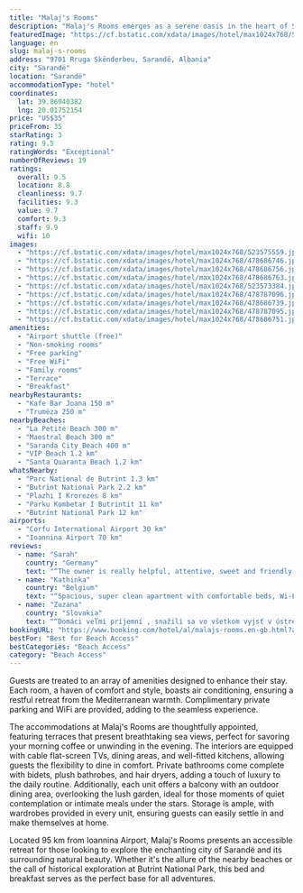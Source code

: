 ```yaml
---
title: "Malaj's Rooms"
description: "Malaj's Rooms emerges as a serene oasis in the heart of Sarandë, merely steps away from the pristine La Petite Beach and a stone's throw from the vibrant Maestral Beach."
featuredImage: "https://cf.bstatic.com/xdata/images/hotel/max1024x768/523575559.jpg?k=b262da3fe9fac6f8130c34bb243ac80e0568a0b6ddf4b06c835b1aa328489b97&o=&hp=1"
language: en
slug: malaj-s-rooms
address: "9701 Rruga Skënderbeu, Sarandë, Albania"
city: "Sarandë"
location: "Sarandë"
accommodationType: "hotel"
coordinates:
  lat: 39.86940382
  lng: 20.01752154
price: "US$35"
priceFrom: 35
starRating: 3
rating: 9.5
ratingWords: "Exceptional"
numberOfReviews: 19
ratings:
  overall: 9.5
  location: 8.8
  cleanliness: 9.7
  facilities: 9.3
  value: 9.7
  comfort: 9.3
  staff: 9.9
  wifi: 10
images:
  - "https://cf.bstatic.com/xdata/images/hotel/max1024x768/523575559.jpg?k=b262da3fe9fac6f8130c34bb243ac80e0568a0b6ddf4b06c835b1aa328489b97&o=&hp=1"
  - "https://cf.bstatic.com/xdata/images/hotel/max1024x768/478686746.jpg?k=189a3cc6e5bca74911d29e4d13655fe6eef7ece14a9e34fcd45c3344e987ffd8&o=&hp=1"
  - "https://cf.bstatic.com/xdata/images/hotel/max1024x768/478686756.jpg?k=4f592504ad6dd136a4cad81aa4de6119970c3f086d09a09686e3c4a381fe7fa5&o=&hp=1"
  - "https://cf.bstatic.com/xdata/images/hotel/max1024x768/478686763.jpg?k=3f774b18828b5f308efc8e79f59c3e6bee39c83ad80d67a3d36c5905c08caaea&o=&hp=1"
  - "https://cf.bstatic.com/xdata/images/hotel/max1024x768/523573384.jpg?k=8f9f3a60cfc30becc4f768e94409388a62c238e253b99f57848002b934fead26&o=&hp=1"
  - "https://cf.bstatic.com/xdata/images/hotel/max1024x768/478787096.jpg?k=fafb361c6f3ceac7c90473b6e89efd95fd8ae46c2e13690d91c2a156ce83b139&o=&hp=1"
  - "https://cf.bstatic.com/xdata/images/hotel/max1024x768/478686739.jpg?k=4e32298bafaf5e32f38616d37e404197efe5426ad26db2f2e494bd296c2c4a0d&o=&hp=1"
  - "https://cf.bstatic.com/xdata/images/hotel/max1024x768/478787095.jpg?k=9926becd63b2465432eddff702d0489a9fde276cf665a1b4c649801a9e794703&o=&hp=1"
  - "https://cf.bstatic.com/xdata/images/hotel/max1024x768/478686751.jpg?k=c592ccc28b2b78677b6ae44566e301c9e9e5ae3a4b98f0198a738bd90fe8f2b2&o=&hp=1"
amenities:
  - "Airport shuttle (free)"
  - "Non-smoking rooms"
  - "Free parking"
  - "Free WiFi"
  - "Family rooms"
  - "Terrace"
  - "Breakfast"
nearbyRestaurants:
  - "Kafe Bar Joana 150 m"
  - "Trumëza 250 m"
nearbyBeaches:
  - "La Petite Beach 300 m"
  - "Maestral Beach 300 m"
  - "Saranda City Beach 400 m"
  - "VIP Beach 1.2 km"
  - "Santa Quaranta Beach 1.2 km"
whatsNearby:
  - "Parc National de Butrint 1.3 km"
  - "Butrint National Park 2.2 km"
  - "Plazhi I Krorezes 8 km"
  - "Parku Kombetar I Butrintit 11 km"
  - "Butrint National Park 12 km"
airports:
  - "Corfu International Airport 30 km"
  - "Ioannina Airport 70 km"
reviews:
  - name: "Sarah"
    country: "Germany"
    text: "“The owner is really helpful, attentive, sweet and friendly. The balcony and the garden are really nice. The Apartment is very clean.”"
  - name: "Kathinka"
    country: "Belgium"
    text: "“Spacious, super clean apartment with comfortable beds, Wi-Fi and parking in front of the house. The hosts were super lovely and very helpful (picked us up at the petrol station nearby to find the way to the apartment and brought some cold...”"
  - name: "Zuzana"
    country: "Slovakia"
    text: "“Domáci veľmi príjemní , snažili sa vo všetkom vyjsť v ústrety. Deti mali črevné ťažkosti , zabezpečili aj odvoz do nemocnice a komunikáciu s ošetrujúcim personálom. Boli sme veľmi spokojní. Ďakujeme!”"
bookingURL: "https://www.booking.com/hotel/al/malajs-rooms.en-gb.html?aid=8035640"
bestFor: "Best for Beach Access"
bestCategories: "Beach Access"
category: "Beach Access"
---
```


Guests are treated to an array of amenities designed to enhance their stay. Each room, a haven of comfort and style, boasts air conditioning, ensuring a restful retreat from the Mediterranean warmth. Complimentary private parking and WiFi are provided, adding to the seamless experience.

The accommodations at Malaj's Rooms are thoughtfully appointed, featuring terraces that present breathtaking sea views, perfect for savoring your morning coffee or unwinding in the evening. The interiors are equipped with cable flat-screen TVs, dining areas, and well-fitted kitchens, allowing guests the flexibility to dine in comfort. Private bathrooms come complete with bidets, plush bathrobes, and hair dryers, adding a touch of luxury to the daily routine. Additionally, each unit offers a balcony with an outdoor dining area, overlooking the lush garden, ideal for those moments of quiet contemplation or intimate meals under the stars. Storage is ample, with wardrobes provided in every unit, ensuring guests can easily settle in and make themselves at home.

Located 95 km from Ioannina Airport, Malaj's Rooms presents an accessible retreat for those looking to explore the enchanting city of Sarandë and its surrounding natural beauty. Whether it's the allure of the nearby beaches or the call of historical exploration at Butrint National Park, this bed and breakfast serves as the perfect base for all adventures.